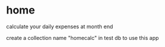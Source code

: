 # home

calculate your daily expenses at month end

create a collection name "homecalc" in test db to use this app
